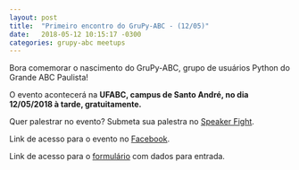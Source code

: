 ```yaml
---
layout: post
title:  "Primeiro encontro do GruPy-ABC - (12/05)"
date:   2018-05-12 10:15:17 -0300
categories: grupy-abc meetups
---
```


Bora comemorar o nascimento do GruPy-ABC, grupo de usuários Python do Grande ABC Paulista!

O evento acontecerá na <b> UFABC, campus de Santo André, no dia 12/05/2018 à tarde, gratuitamente. </b>

Quer palestrar no evento? Submeta sua palestra no [Speaker Fight][speaker-fight].

Link de acesso para o evento no [Facebook][fb-event].

Link de acesso para o [formulário][form-data] com dados para entrada.


[speaker-fight]: https://speakerfight.com/events/primeiro-encontro-do-grupy-abc/
[fb-event]: #
[form-data]: #